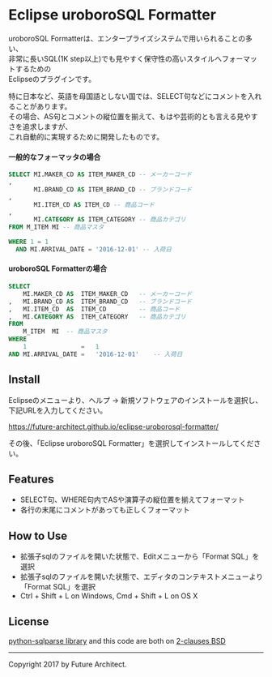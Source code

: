 Eclipse uroboroSQL Formatter
=============================

uroboroSQL Formatterは、エンタープライズシステムで用いられることの多い、  
非常に長いSQL(1K step以上)でも見やすく保守性の高いスタイルへフォーマットするための  
Eclipseのプラグインです。

特に日本など、英語を母国語としない国では、SELECT句などにコメントを入れることがあります。  
その場合、AS句とコメントの縦位置を揃えて、もはや芸術的とも言える見やすさを追求しますが、  
これ自動的に実現するために開発したものです。

#### 一般的なフォーマッタの場合

```sql
SELECT MI.MAKER_CD AS ITEM_MAKER_CD -- メーカーコード
,
       MI.BRAND_CD AS ITEM_BRAND_CD -- ブランドコード
,
       MI.ITEM_CD AS ITEM_CD -- 商品コード
,
       MI.CATEGORY AS ITEM_CATEGORY -- 商品カテゴリ
FROM M_ITEM MI -- 商品マスタ

WHERE 1 = 1
  AND MI.ARRIVAL_DATE = '2016-12-01' -- 入荷日
```

#### uroboroSQL Formatterの場合

```sql
SELECT
    MI.MAKER_CD AS  ITEM_MAKER_CD   -- メーカーコード
,   MI.BRAND_CD AS  ITEM_BRAND_CD   -- ブランドコード
,   MI.ITEM_CD  AS  ITEM_CD         -- 商品コード
,   MI.CATEGORY AS  ITEM_CATEGORY   -- 商品カテゴリ
FROM
    M_ITEM  MI  -- 商品マスタ
WHERE
    1               =   1
AND MI.ARRIVAL_DATE =   '2016-12-01'    -- 入荷日

```

Install
-------
Eclipseのメニューより、ヘルプ -> 新規ソフトウェアのインストールを選択し、下記URLを入力してください。

https://future-architect.github.io/eclipse-uroborosql-formatter/

その後、「Eclipse uroboroSQL Formatter」を選択してインストールしてください。


Features
--------

-	SELECT句、WHERE句内でASや演算子の縦位置を揃えてフォーマット
-	各行の末尾にコメントがあっても正しくフォーマット

How to Use
----------

-	拡張子sqlのファイルを開いた状態で、Editメニューから「Format SQL」を選択
- 拡張子sqlのファイルを開いた状態で、エディタのコンテキストメニューより「Format SQL」を選択
-	Ctrl + Shift + L on Windows, Cmd + Shift + L on OS X

License
-------

[python-sqlparse library](https://github.com/andialbrecht/sqlparse) and this code are both on [2-clauses BSD](http://www.opensource.org/licenses/bsd-license.php)

---

Copyright 2017 by Future Architect.
